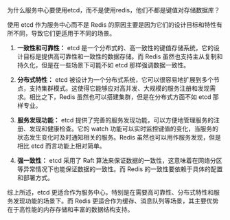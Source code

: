 为什么服务中心要使用etcd，而不是使用redis，他们不都是键值对存储数据库？

使用 etcd 作为服务中心而不是 Redis 的原因主要是因为它们的设计目标和特性有所不同，导致它们更适用于不同的场景。

1. **一致性和可靠性：** etcd 是一个分布式的、高一致性的键值存储系统，它的设计目标是提供高可靠性和一致性的数据存储。而 Redis 虽然也支持主从复制和持久化，但是在一些场景下可能不如 etcd 那样强调数据一致性。

2. **分布式特性：** etcd 被设计为一个分布式系统，它可以很容易地扩展到多个节点，支持集群模式。这使得它能够应对高并发、大规模的服务注册和发现需求。相比之下，Redis 虽然也可以搭建集群，但是在分布式方面不如 etcd 那样专业。

3. **服务发现功能：** etcd 提供了完善的服务发现功能，可以方便地管理服务的注册、发现和健康检查。它的 watch 功能可以实时监控键值的变化，当服务的状态发生变化时及时通知相关的服务。Redis 虽然也可以用作服务发现，但是相比 etcd 而言功能上相对简单。

4. **强一致性：** etcd 采用了 Raft 算法来保证数据的一致性，这意味着在网络分区等异常情况下也能保证数据的一致性。而 Redis 的一致性要依赖于具体的配置和部署方式。

综上所述，etcd 更适合作为服务中心，特别是在需要高可靠性、分布式特性和服务发现功能的场景下。而 Redis 更适合作为缓存、消息队列等场景，其主要优势在于高性能的内存存储和丰富的数据结构支持。